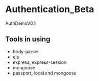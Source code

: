 # Authentication_Beta
 AuthDemoV0.1
## Tools in using
* body-parser
* ejs
* express, express-session
* mongoose
* passport, local and mongoose.


